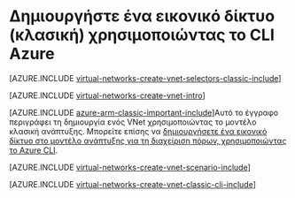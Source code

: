 <properties
   pageTitle="Δημιουργήστε ένα εικονικό δίκτυο χρησιμοποιώντας Azure CLI | Microsoft Azure"
   description="Μάθετε πώς μπορείτε να δημιουργήσετε ένα εικονικό δίκτυο χρησιμοποιώντας Azure CLI στο ARM | Διαχείριση πόρων."
   services="virtual-network"
   documentationCenter=""
   authors="jimdial"
   manager="carmonm"
   editor=""
   tags="azure-service-management"/>

<tags
   ms.service="virtual-network"
   ms.devlang="na"
   ms.topic="article"
   ms.tgt_pltfrm="na"
   ms.workload="infrastructure-services"
   ms.date="03/15/2016"
   ms.author="jdial"/>

# <a name="create-a-virtual-network-classic-by-using-the-azure-cli"></a>Δημιουργήστε ένα εικονικό δίκτυο (κλασική) χρησιμοποιώντας το CLI Azure

[AZURE.INCLUDE [virtual-networks-create-vnet-selectors-classic-include](../../includes/virtual-networks-create-vnet-selectors-classic-include.md)]

[AZURE.INCLUDE [virtual-networks-create-vnet-intro](../../includes/virtual-networks-create-vnet-intro-include.md)]

[AZURE.INCLUDE [azure-arm-classic-important-include](../../includes/azure-arm-classic-important-include.md)]Αυτό το έγγραφο περιγράφει τη δημιουργία ενός VNet χρησιμοποιώντας το μοντέλο κλασική ανάπτυξης. Μπορείτε επίσης να [δημιουργήσετε ένα εικονικό δίκτυο στο μοντέλο ανάπτυξης για τη διαχείριση πόρων, χρησιμοποιώντας το Azure CLI](virtual-networks-create-vnet-arm-cli.md).

[AZURE.INCLUDE [virtual-networks-create-vnet-scenario-include](../../includes/virtual-networks-create-vnet-scenario-include.md)]

[AZURE.INCLUDE [virtual-networks-create-vnet-classic-cli-include](../../includes/virtual-networks-create-vnet-classic-cli-include.md)]